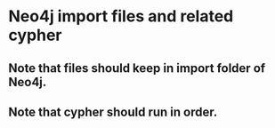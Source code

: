 # Neo4j import files and related cypher


## Note that files should keep in import folder of Neo4j.

## Note that cypher should run in order.
